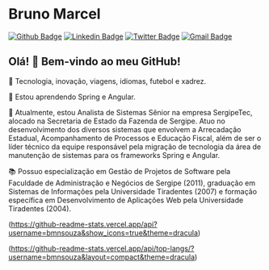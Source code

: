 # Bruno Marcel

[![Github Badge](https://img.shields.io/badge/-Github-000?style=flat-square&logo=Github&logoColor=white&link=https://github.com/bmnsouza)](https://github.com/bmnsouza)
[![Linkedin Badge](https://img.shields.io/badge/-LinkedIn-blue?style=flat-square&logo=Linkedin&logoColor=white&link=https://www.linkedin.com/in/bmnsouza/)](https://www.linkedin.com/in/bmnsouza/)
[![Twitter Badge](https://img.shields.io/badge/-Twitter-1ca0f1?style=flat-square&labelColor=1ca0f1&logo=twitter&logoColor=white&link=https://twitter.com/bmnsouza)](https://twitter.com/bmnsouza)
[![Gmail Badge](https://img.shields.io/badge/-Gmail-c14438?style=flat-square&logo=Gmail&logoColor=white&link=mailto:bmnsouza@gmail.com)](mailto:bmnsouza@gmail.com)

## Olá! 👋 Bem-vindo ao meu GitHub!

💙 Tecnologia, inovação, viagens, idiomas, futebol e xadrez.

🌱 Estou aprendendo Spring e Angular.

💼 Atualmente, estou Analista de Sistemas Sênior na empresa SergipeTec, alocado na Secretaria de Estado da Fazenda de Sergipe. Atuo no desenvolvimento dos diversos sistemas que envolvem a Arrecadação Estadual, Acompanhamento de Processos e Educação Fiscal, além de ser o líder técnico da equipe responsável pela migração de tecnologia da área de manutenção de sistemas para os frameworks Spring e Angular.

📚 Possuo especialização em Gestão de Projetos de Software pela Faculdade de Administração e Negócios de Sergipe (2011), graduação em Sistemas de Informações pela Universidade Tiradentes (2007) e formação específica em Desenvolvimento de Aplicações Web pela Universidade Tiradentes (2004).

(https://github-readme-stats.vercel.app/api?username=bmnsouza&show_icons=true&theme=dracula)

(https://github-readme-stats.vercel.app/api/top-langs/?username=bmnsouza&layout=compact&theme=dracula)
